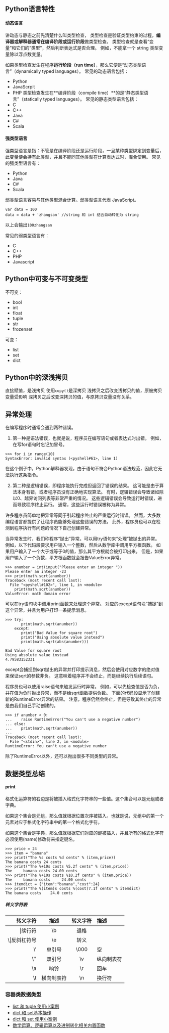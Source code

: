 ## Python语言特性

#### 动态语言
讲动态与静态之前先清楚什么叫类型检查，
类型检查是验证类型约束的过程，**编译器或解释器通常在编译阶段或运行阶段**做类型检查。
类型检查就是查看“变量”和它们的”类型”，然后判断表达式是否合理。
例如，不能拿一个 string 类型变量除以浮点数变量。

如果类型检查发生在程序**运行阶段（run time）**，那么它便是“动态类型语言”（dynamically typed languages）。
常见的动态语言包括：
- Python
- JavaScrpit
- PHP
类型检查发生在**编译阶段（compile time）**的是“静态类型语言”（statically typed languages）。
常见的静态类型语言包括：
- C
- C++
- Java
- C#
- Scala

#### 强类型语言
强类型语言是指：不管是在编译阶段还是运行阶段，一旦某种类型绑定到变量后，
此变量便会持有此类型，并且不能同其他类型在计算表达式时，混合使用。
常见的强类型语言有：
- Python
- Java
- C#
- Scala

弱类型语言容易与其他类型混合计算。弱类型语言代表 JavaScript。
```
var data = 100
data = data + 'zhangsan' //string 和 int 结合自动转化为 string
```
以上会输出`100zhangsan`

常见的弱类型语言有：
- C
- C++
- PHP 
- Javascript

## Python中可变与不可变类型
不可变：
- bool
- int
- float
- tuple
- str
- frozenset

可变：
- list
- set
- dict

## Python中的深浅拷贝
直接赋值，是浅拷贝
使用`copy()`是深拷贝
浅拷贝之后改变浅拷贝的值，原被拷贝变量受影响
深拷贝之后改变深拷贝的值，与原拷贝变量没有关系。

## 异常处理
在编写程序时通常会遇到两种错误。
1. 第一种是语法错误，也就是说，程序员在编写语句或者表达式时出错。
例如，在写for语句时忘记加冒号。
```
>>> for i in range(10)
SyntaxError: invalid syntax (<pyshell#61>, line 1)
```
在这个例子中，Python解释器发现，由于语句不符合Python语法规范，因此它无法执行这条指令。

2. 第二种是逻辑错误，即程序能执行完成但返回了错误的结果。
这可能是由于算法本身有错，或者程序员没有正确地实现算法。
有时，逻辑错误会导致诸如除以0、越界访问列表等非常严重的情况。
这些逻辑错误会导致运行时错误，进而导致程序终止运行。
通常，这些运行时错误被称为异常。

许多程序员简单地把异常等同于引起程序终止的严重运行时错误。
然而，大多数编程语言都提供了让程序员能够处理这些错误的方法。
此外，程序员也可以在检测到程序执行有问题的情况下自己创建异常。

当异常发生时，我们称程序“抛出”异常。可以用try语句来“处理”被抛出的异常。
例如，以下代码段要求用户输入一个整数，然后从数学库中调用平方根函数。
如果用户输入了一个大于或等于0的值，那么其平方根就会被打印出来。
但是，如果用户输入了一个负数，平方根函数就会报告ValueError异常。
```
>>> anumber = int(input("Please enter an integer "))
Please enter an integer -23
>>> print(math.sqrt(anumber))
Traceback (most recent call last):
  File "<pyshell#102>", line 1, in <module>
    print(math.sqrt(anumber))
ValueError: math domain error
```
可以在try语句块中调用print函数来处理这个异常。
对应的except语句块“捕捉”到这个异常，并且为用户打印一条提示消息。
```
>>> try:
       print(math.sqrt(anumber))
    except:
       print("Bad Value for square root")
       print("Using absolute value instead")
       print(math.sqrt(abs(anumber)))

Bad Value for square root
Using absolute value instead
4.79583152331
```
except会捕捉到sqrt抛出的异常并打印提示消息，然后会使用对应数字的绝对值来保证sqrt的参数非负。
这意味着程序并不会终止，而是继续执行后续语句。

程序员也可以使用raise语句来触发运行时异常。
例如，可以先检查值是否为负，并在值为负时抛出异常，而不是给sqrt函数提供负数。
下面的代码段显示了创建新的RuntimeError异常的结果。
注意，程序仍然会终止，但是导致其终止的异常是由我们自己手动创建的。
```
>>> if anumber < 0:
...    raise RuntimeError("You can't use a negative number")
... else:
...    print(math.sqrt(anumber))
...
Traceback (most recent call last):
  File "<stdin>", line 2, in <module>
RuntimeError: You can't use a negative number
```
除了RuntimeError以外，还可以抛出很多不同类型的异常。


## 数据类型总结

#### print
格式化运算符的右边是将被插入格式化字符串的一些值。这个集合可以是元组或者字典。

如果这个集合是元组，那么值就根据位置次序被插入。也就是说，元组中的第一个元素对应于格式化字符串中的第一个格式化字符。

如果这个集合是字典，那么值就根据它们对应的键被插入，并且所有的格式化字符必须使用(name)修改符来指定键名。
```
>>> price = 24
>>> item = "banana"
>>> print("The %s costs %d cents" % (item,price))
The banana costs 24 cents
>>> print("The %+10s costs %5.2f cents" % (item,price))
The     banana costs 24.00 cents
>>> print("The %+10s costs %10.2f cents" % (item,price))
The     banana costs     24.00 cents
>>> itemdict = {"item":"banana","cost":24}
>>> print("The %(item)s costs %(cost)7.1f cents" % itemdict)
The banana costs    24.0 cents
```

##### 转义字符表
转义字符|描述|转义字符|描述
-:|:-:|:-:|:-
\\|续行符|\b|退格
\\\\|反斜杠符号|\e|转义
\\'|单引号|\000|空
\\''|双引号|\v|纵向制表符
\a|响铃|\r|回车
\t|横向制表符|\n|换行符

###  容器类数据类型
* [list 和 tuple 使用小案例](./list和tuple/list_tuple_example.py)
* [dict 和 set基本操作](./dict和set/dict_set_basic.py)
* [dict 和 set 使用小案例](./dict和set/dict_set_example.py)
* [数学运算、逻辑运算以及进制转化相关内置函数](./内置函数/math_logic_base.py)



